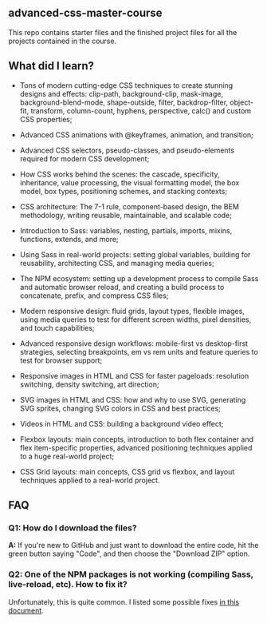 ## advanced-css-master-course

This repo contains starter files and the finished project files for all the projects contained in the course.

## What did I learn?

* Tons of modern cutting-edge CSS techniques to create stunning designs and effects: clip-path, background-clip, mask-image, background-blend-mode, shape-outside, filter, backdrop-filter, object-fit, transform, column-count, hyphens, perspective, calc() and custom CSS properties;

* Advanced CSS animations with @keyframes, animation, and transition;

* Advanced CSS selectors, pseudo-classes, and pseudo-elements required for modern CSS development;

* How CSS works behind the scenes: the cascade, specificity, inheritance, value processing, the visual formatting model, the box model, box types, positioning schemes, and stacking contexts;

* CSS architecture: The 7-1 rule, component-based design, the BEM methodology, writing reusable, maintainable, and scalable code;

* Introduction to Sass: variables, nesting, partials, imports, mixins, functions, extends, and more;

* Using Sass in real-world projects: setting global variables, building for reusability, architecting CSS, and managing media queries;

* The NPM ecosystem: setting up a development process to compile Sass and automatic browser reload, and creating a build process to concatenate, prefix, and compress CSS files;

* Modern responsive design: fluid grids, layout types, flexible images, using media queries to test for different screen widths, pixel densities, and touch capabilities;

* Advanced responsive design workflows: mobile-first vs desktop-first strategies, selecting breakpoints, em vs rem units and feature queries to test for browser support;

* Responsive images in HTML and CSS for faster pageloads: resolution switching, density switching, art direction;

* SVG images in HTML and CSS: how and why to use SVG, generating SVG sprites, changing SVG colors in CSS and best practices;

* Videos in HTML and CSS: building a background video effect;

* Flexbox layouts: main concepts, introduction to both flex container and flex item-specific properties, advanced positioning techniques applied to a huge real-world project;

* CSS Grid layouts: main concepts, CSS grid vs flexbox, and layout techniques applied to a real-world project.

## FAQ

### Q1: How do I download the files?

**A:** If you're new to GitHub and just want to download the entire code, hit the green button saying "Code", and then choose the "Download ZIP" option.

### Q2: One of the NPM packages is not working (compiling Sass, live-reload, etc). How to fix it?

Unfortunately, this is quite common. I listed some possible fixes [in this document](npm-fixes.md).
